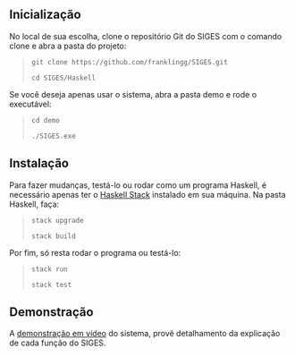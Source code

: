 ## Inicialização
No local de sua escolha, clone o repositório Git do SIGES com o comando clone e abra a pasta do projeto:
> `git clone https://github.com/franklingg/SIGES.git`
>
>`cd SIGES/Haskell`
>
Se você deseja apenas usar o sistema, abra a pasta demo e rode o executável:
> `cd demo`
>
> `./SIGES.exe`

## Instalação
Para fazer mudanças, testá-lo ou rodar como um programa Haskell, é necessário apenas ter o [Haskell Stack](https://docs.haskellstack.org/en/stable/README/) instalado em sua máquina.
Na pasta Haskell, faça:
> `stack upgrade`
> 
> `stack build`

Por fim, só resta rodar o programa ou testá-lo:
> `stack run`
> 
> `stack test`

## Demonstração
A [demonstração em vídeo](https://www.youtube.com/watch?v=SQXOwC9G9Ho) do sistema, provê detalhamento da explicação de cada função do SIGES.
